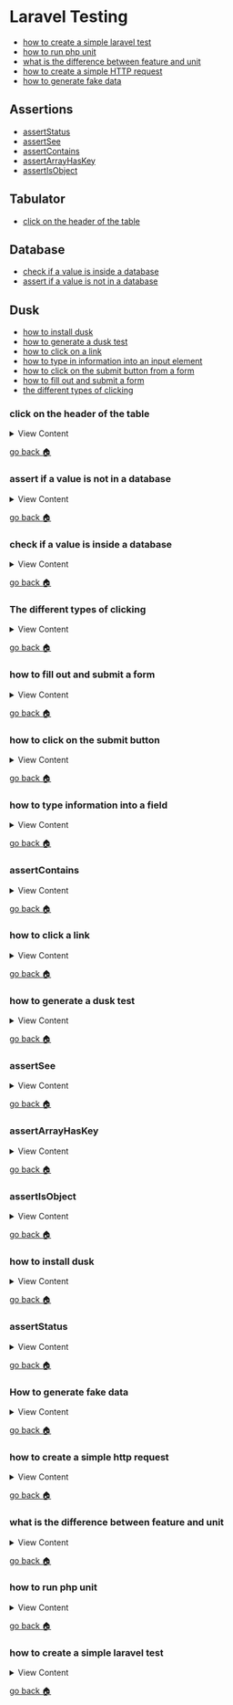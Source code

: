 # Laravel Testing

- [how to create a simple laravel test][simple-test]
- [how to run php unit][run-unit]
- [what is the difference between feature and unit][fet-unit]
- [how to create a simple HTTP request][http-req]
- [how to generate fake data][gen-data]

## Assertions
- [assertStatus][a-status]
- [assertSee][a-see]
- [assertContains][a-contains]
- [assertArrayHasKey][a-arr-key]
- [assertIsObject][a-obj]

## Tabulator
- [click on the header of the table][click-tb]

## Database
- [check if a value is inside a database][check-db]
- [assert if a value is not in a database][no-db]

## Dusk
- [how to install dusk][inst-dusk]
- [how to generate a dusk test][gen-dusk]
- [how to click on a link][click-dusk]
- [how to type in information into an input element][type-dusk]
- [how to click on the submit button from a form][click-dusk]
- [how to fill out and submit a form][fillout-dusk]
- [the different types of clicking][diff-click]

[click-tb]:#click-on-the-header-of-the-table
[no-db]:#assert-if-a-value-is-not-in-a-database
[check-db]:#check-if-a-value-is-inside-a-database
[diff-click]:#the-different-types-of-clicking
[fillout-dusk]:#how-to-fill-out-and-submit-a-form
[click-dusk]:#how-to-click-on-the-submit-button
[type-dusk]:#how-to-type-information-into-a-field
[a-contains]:#assertContains
[click-dusk]:#how-to-click-on-a-link
[gen-dusk]:#how-to-generate-a-dusk-test
[a-arr-key]:#assertArrayHasKey
[a-see]:#assertSee
[a-obj]:#assertIsObject
[inst-dusk]:#how-to-install-dusk
[a-status]:#assertstatus
[gen-data]:#how-to-generate-fake-data
[http-req]:#how-to-create-a-simple-http-request
[fet-unit]:#what-is-the-difference-between-feature-and-unit
[run-unit]:#how-to-run-php-unit
[simple-test]:#how-to-create-a-simple-laravel-test
[home]:#laravel-testing


### click on the header of the table

<details>
<summary>
View Content
</summary>

This is one of the ways you can use dusk to click on header column in tabulator to
rearrange the order of the rows.


#### What is happening

1. You visit the home page
2. Dusk clicks on a link that says table
3. Dusk checks to see if there is a `#example-table` selector on the page
4. Dusk checks to see if the value of **1** is in the first row of the table
5. Dusk checks to see if the text "Id" is inside the selector
6. Dusk clicks on the selector within variable **$idTitle**
7. Dusk clicks on the selector again  within variable **$idTitle**
8. Dusk checks to see if it doesn't see the value 1 in the first row


```php
$this->browse(function (Browser $browser) {

  $firstRow = ".tabulator-table  .tabulator-row:first-child .tabulator-cell[tabulator-field='id']";
  $idTitle =".tabulator-col.tabulator-sortable[tabulator-field='id'] ";

    $browser->visit('/')
            ->assertSee('hello world')
            ->clickLink("table")
            ->assertPresent("#example-table")
            ->waitFor(".tabulator-cell")
            ->assertSeeIn($firstRow,1)
            ->assertSeeIn($idTitle,"Id")
            ->click($idTitle)
            ->click($idTitle)
            ->assertDontSeeIn($firstRow,1);
});
}

```

</details>

[go back :house:][home]


### assert if a value is not in a database

<details>
<summary>
View Content
</summary>

**reference**
- [laravel](https://laravel.com/docs/5.8/database-testing)

```php
public function testExample()
{
  //if the sodas table have these values for a specific row, then it will assert true
  $this->assertDatabaseHas("sodas",[
    "name" => "Product - #7465",
  "company" =>  "mountain dew"
  ]);
}
}

```

</details>

[go back :house:][home]


### check if a value is inside a database

<details>
<summary>
View Content
</summary>

**reference**
- [laravel](https://laravel.com/docs/5.8/database-testing)

**syntax**

`$this->assertDatabaseHas($table, $array)`

```php
public function testExample()
{
  //if the sodas table have these values for a specific row, then it will assert true
  $this->assertDatabaseHas("sodas",[
    "name" => "Product - #7465",
  "company" =>  "mountain dew"
  ]);
}
}
```

</details>

[go back :house:][home]


### The different types of clicking

<details>
<summary>
View Content
</summary>

There are three different types of clicking that I've seen thus far, and that is
**clickLink**, **click**, and **press**.

**reference**
- [laravel](https://laravel.com/docs/5.6/dusk#using-forms)

<details>
<summary>
With clickLink
</summary>

The **clickLink** method finds any link that has the text inserted into the parameter

**syntax**

`$browser->clickLink($linkText);`

**In testing file**

```php
$browser->visit('/')
        ->clickLink('sign up')// this will find the link that says sign up
        ->type("username", "jermaine")
        ->click(".btn.btn-primary")
         ->assertSee("skivac3@gmail.com");

```

**In the homepage**

```html
<nav class="nav">
<li class="nav-item">
  <a class="nav-link active" href="/">home</a>
</li>
<li class="nav-item">
  <a class="nav-link active" href="#">login</a>
</li>
<li class="nav-item">
  <a class="nav-link active" href="/signup">sign up</a><!-- dusk will find this link and click it -->
</li>
</nav>
```

</details>
<details>
<summary>
With click
</summary>

With click, there are two ways to get dusk to click on a specific element. One
method is to enter the selector that you want to be clicked. And the second way
is to create a dusk selector in the view



**In the test file**

```php
$browser->visit('/')
        ->clickLink('sign up')
        ->type("username", "jermaine")
        ->click(".btn.btn-primary")// this will find the selector on the page and click it
         ->assertSee("skivac3@gmail.com");

```

**In the view**

```html
...

<div class="form-group row flex-column">
  <label for="">Email</label>
  <input  class="form-control col-4" type="email" name="email" value="">
</div>
<div class="form-group row">
  <input  class="btn btn-primary" type="submit"  value="Submit"><!-- this is what dusk clicks on -->
</div>
</form>
```

### While using the dusk selector

**In the test file**

```php
$browser->visit('/')
        ->clickLink('sign up')
        ->type("username", "jermaine")
        ->click("@submit-btn")// this is the dusk selector
         ->assertSee("skivac3@gmail.com");

```

**In the view**

```html
...

<div class="form-group row flex-column">
  <label for="">Email</label>
  <input  class="form-control col-4" type="email" name="email" value="">
</div>
<div class="form-group row">
  <input  dusk="submit-btn" class="btn btn-primary" type="submit"  value="Submit"><!-- this is what dusk clicks on -->
</div>
</form>
```


</details>

<details>
<summary>
With press
</summary>

Finds the name of a button and presses it

**syntax**

`$browser->press(btnText)`

**In the test file**

```php
$browser->visit('/')
        ->clickLink('sign up')
        ->type("username", "jermaine")
        ->type("email", "skivac3@gmail.com")
        ->type("password", "password")
        ->press("Submit") // finds a button that says submit and presses it
        ->assertSee("skivac3@gmail.com");
```

**In the view**

```html
<div class="form-group row flex-column">
  <label for="">Email</label>
  <input  class="form-control col-4" type="email" name="email" value="">
</div>
<div class="form-group row">
  <input  dusk="submit-btn" class="btn btn-primary" type="submit"  value="Submit"><!-- this is what dusk clicks on -->
</div>
</form>
```

</details>



</details>

[go back :house:][home]



### how to fill out and submit a form

<details>
<summary>
View Content
</summary>


### What is happening?
1. Once dusk starts it visists the Homepage
2. Click on the "sign up" link
3. Type in the values to the username,email, and password field
4. Clicks on the submit button
5. In the controller it returns the email, and dusk is checking if they see this value


**In LoginTest**

```php
public function testExample()
{
        $browser->visit('/')
                ->clickLink('sign up')
                ->type("username", "jermaine")
                ->type("email", "skivac3@gmail.com")
                ->type("password", "password")
                ->click(".btn.btn-primary")
                ->assertSee("skivac3@gmail.com");
    });
}
}
```

**In signup.blade**

```html
<form class="" action="" method="post">
  @csrf
  <div class="form-group row flex-column">
    <label for="">Username</label>
    <input  class="form-control col-4" type="text" name="username" value=""><!-- dusk types in this field -->
  </div>
  <div class="form-group row flex-column">
    <label for="">Password</label>
    <input  class="form-control col-4" type="text" name="password" value=""><!-- dusk types in this field -->
  </div>
  <div class="form-group row flex-column">
    <label for="">Email</label>
    <input  class="form-control col-4" type="email" name="email" value=""><!-- dusk types in this field -->
  </div>
  <div class="form-group row">
    <input  class="btn btn-primary" type="submit"  value="Submit"><!-- dusk click on this button -->
  </div>
</form>
```
**In LoginController**

```php
public function createUser(Request $req){


  return $req->email; // returns the email "skivac3@gmail.com"
}
```

</details>

[go back :house:][home]


### how to click on the submit button

<details>
<summary>
View Content
</summary>

**reference**
- [laravel](https://laravel.com/docs/5.6/dusk#clicking-links)

**syntax**
`$browser->click(selector)`

The click method finds the selector within the page and clicks on the element

**In LoginTest**

```php
public function testExample()
{
    $this->browse(function (Browser $browser) {
        $browser->visit('/')// visits homepage
                ->clickLink('sign up')// clicks signup link
                ->type("username", "jermaine")//types my into the username field
                ->click(".btn.btn-primary");// finds a select that has '.btn.btn-primary' and clicks it
    });
}
}
```

**In signup.blade**

```html
<form class="" action="" method="post">
  @csrf
  <div class="form-group row flex-column">
    <label for="">Username</label>
    <input  class="form-control col-4" type="text" name="username" value="">
  </div>
  <div class="form-group row flex-column">
    <label for="">Password</label>
    <input  class="form-control col-4" type="text" name="password" value="">
  </div>
  <div class="form-group row flex-column">
    <label for="">Email</label>
    <input  class="form-control col-4" type="email" name="email" value="">
  </div>
  <div class="form-group row">
    <input  class="btn btn-primary" type="submit"  value="Submit"><!-- this is the button you will click -->
  </div>
</form>
```

</details>

[go back :house:][home]

### how to type information into a field

<details>
<summary>
View Content
</summary>

**syntax**
`$browser->type(fieldName, textValue)`

The type method will insert text into an input field and also a textarea. It can
type the proper information in by locating the name of the field

**In ProductTest**
```php
public function testExample()
{
    $this->browse(function (Browser $browser) {
        $browser->visit('/') // visits the homepage
                ->clickLink('sign up') // click the sign up link
                ->type("username", "jermaine") // inserts my name into input field
                ->assertInputValue("username", "jermaine");//checks to see if my name is inside the username field
    });
}
```

**In signup.blade**

```html
<form class="" action="" method="post">
  @csrf
  <div class="form-group row flex-column">
    <label for="">Username</label>
    <input  class="form-control col-4" type="text" name="username" value=""><!-- inserts information into this field -->
  </div>
  <div class="form-group row flex-column">
    <label for="">Password</label>
    <input  class="form-control col-4" type="text" name="password" value="">
  </div>
  <div class="form-group row flex-column">
    <label for="">Email</label>
    <input  class="form-control col-4" type="email" name="email" value="">
  </div>
  <div class="form-group row">
    <input  class="btn btn-primary" type="submit"  value="Submit">
  </div>
</form>
```


</details>

[go back :house:][home]



### assertContains

<details>
<summary>
View Content
</summary>

**reference**
- [phpunit](https://phpunit.readthedocs.io/en/8.2/assertions.html#assertcontains)

`assertContains(valueInArray,Array);`

This assertion looks for the element within an array, and if you have an associative
array it searches through the value of the array.

<details>
<summary>
Example 1
</summary>

**In ProductController**

```php
public function show($id)
{
    $soda = Soda::find($id)->toArray();
    return $soda;// this will return an object for some reason
}
```

**In ProductTest**

```php
public function testExample()
{
   $response = $this->get("/products/1");

   $arr = (array) $response;//converts into an array
   $this->assertContains("mountain dew",$arr); // this will return failure, even though the value is in the array
}

```
</details>


<details>
<summary>
Example 2
</summary>

**In ProductController**

```php
public function show($id)
{
    $soda = Soda::find($id)->toArray();
    return $soda;// this will return an object for some reason
}
```

**In ProductTest**

```php
public function testExample()
{
  // this will return failure because it does not search for a key in an associative array
  $this->assertContains("name",["company" => "mountain dew", "id" => "1", "name" =>"product"]);
}

```

</details>


<details>
<summary>
Example 3
</summary>

**In ProductController**

```php
public function show($id)
{
    $soda = Soda::find($id)->toArray();
    return $soda;// this will return an object for some reason
}
```

**In ProductTest**

```php
public function testExample()
{
  // this will return true because this a value
  $this->assertContains("mountain dew",["company" => "mountain dew", "id" => "1", "name" =>"product"]);
}

```
</details>



</details>

[go back :house:][home]


### how to click a link

<details>
<summary>
View Content
</summary>


**In LoginTest**

```php


namespace Tests\Browser;

use Tests\DuskTestCase;
use Laravel\Dusk\Browser;
use Illuminate\Foundation\Testing\DatabaseMigrations;

class LoginTest extends DuskTestCase
{
    /**
     * A Dusk test example.
     *
     * @return void
     */
    public function testExample()
    {
        $this->browse(function (Browser $browser) {
            $browser->visit('/')//visits the home page
                    ->clickLink('sign up')// clicks on a link that says sign up
                    ->assertSee("Username");// and checks if there is text that says Username
        });
    }
}
```
**In Homepage**

```html
...
<header class="bg-dark d-flex justify-content-center">
  <nav class="nav">
  <li class="nav-item">
    <a class="nav-link active" href="/">home</a>
  </li>
  <li class="nav-item">
    <a class="nav-link active" href="#">login</a>
  </li>
  <li class="nav-item">
    <a class="nav-link active" href="/signup">sign up</a> <!-- dusk will find the link and click on it -->
  </li>
  <li class="nav-item">
    <a class="nav-link" href="#">facilities</a>
  </li>
  <li class="nav-item">
    <a class="nav-link" href="#">help</a>
  </li>
</ul>
</header>
...
```

**In Signup Page**

```html
@extends('layout')

@section("main")
  <section class="container">
    <form class="" action="" method="post">
      <div class="form-group row flex-column">
        <label for="">Username</label> <!-- this is the Username that dusk sees   -->
        <input  class="form-control col-4" type="text" name="username" value="">
      </div>
      <div class="form-group row flex-column">
        <label for="">Password</label>
        <input  class="form-control col-4" type="text" name="password" value="">
      </div>
      <div class="form-group row flex-column">
        <label for="">Email</label>
        <input  class="form-control col-4" type="email" name="email" value="">
      </div>
      <div class="form-group row">
        <input  class="btn btn-primary" type="submit" name="submit" value="Submit">
      </div>
</form>
  </section>
@stop

```

</details>

[go back :house:][home]



### how to generate a dusk test

<details>
<summary>
View Content
</summary>


```
php artisan dusk:make  LoginTest
```

</details>

[go back :house:][home]


### assertSee

<details>
<summary>
View Content
</summary>

**reference**
- [laravel](https://laravel.com/docs/5.8/http-tests#assert-see)

**In ProductTest**

```php

namespace Tests\Unit;

use Tests\TestCase;
use Illuminate\Foundation\Testing\WithFaker;
use Illuminate\Foundation\Testing\RefreshDatabase;

class ProductTest extends TestCase
{
    /**
     * A basic test example.
     *
     * @return void
     */
    public function testKey()
    {
       $response = $this->get("/products/1");
       $this->assertArrayHasKey("id",$response); //returns true if id is a key value
    }
}
```

**In ProductController**

```php
public function show($id)
{
    $soda = Soda::find($id);


  return view('single-product',["soda" => $soda]);
}


```

**In view**

```php
@extends('layouts.default')
@section('main')
Product number: {{$soda->id}}
<p>Name: {{$soda->name}}</p>
<p>Company: {{$soda->company}}</p>
<p>Ounces: {{$soda->ounces}}</p>
<p>Price: {{$soda->price}}</p>

@stop

```

</details>

[go back :house:][home]


### assertArrayHasKey

<details>
<summary>
View Content
</summary>

**reference**
- [phpunit](https://phpunit.readthedocs.io/en/8.2/assertions.html#assertarrayhaskey)


**In ProductTest**

```
<?php

namespace Tests\Unit;

use Tests\TestCase;
use Illuminate\Foundation\Testing\WithFaker;
use Illuminate\Foundation\Testing\RefreshDatabase;

class ProductTest extends TestCase
{
    /**
     * A basic test example.
     *
     * @return void
     */
    public function testKey()
    {
       $response = $this->get("/products/1");
       $this->assertArrayHasKey("id",$response); //returns true if id is a key value
    }
}

```
**In ProductController**

```
public function show($id)
{
    $soda = Soda::find($id)->toArray(); // transforms data into an associative array

   echo $soda;
}

```

</details>

[go back :house:][home]


### assertIsObject

<details>
<summary>
View Content
</summary>

**reference**
- [phpunit](https://phpunit.readthedocs.io/en/8.2/assertions.html#assertisobject)

If you are just checking information and echoing out the information
in an object **assertIsObject** this is the best way to check if it is an object

**In ProductTest**

```php
//<?php

namespace Tests\Unit;

use Tests\TestCase;
use Illuminate\Foundation\Testing\WithFaker;
use Illuminate\Foundation\Testing\RefreshDatabase;

class ProductTest extends TestCase
{
    /**
     * A basic test example.
     *
     * @return void
     */
    public function testExample()
    {
       $response = $this->get("/products/1");

       $this->assertIsObject($response); // this will return true
       $response->assertSee('"id"'); // this will return false even though id is within the object
    }
}



```


**In the controller**

```php
//<?php

namespace App\Http\Controllers;

use Illuminate\Http\Request;
use App\Soda as Soda;

class ProductController extends Controller
{
    /**
     * Display a listing of the resource.
     *
     * @return \Illuminate\Http\Response
     */
     public function show($id)
     {
         $soda = Soda::find($id);

       echo $soda; // outputs the object
     }
}
```

**In routes**

```php

Route::prefix("products")->group(function(){
  Route::get('/', "ProductController@index");
  Route::get('{id}', "ProductController@show");// grabs the id of the product
});

```




</details>

[go back :house:][home]


### how to install dusk

<details>
<summary>
View Content
</summary>

**reference**
- [laravel](https://laravel.com/docs/5.6/dusk)

**This is how you install laravel dusk in laravel 5.6**

1. Install `laravel/dusk`

```
composer require --dev laravel/dusk:"^4.0"
```

2. Then install dusk with php artisan

```
php artisan dusk:install
```

3. Now, this version of dusk **will only work** in chrome that has the version **70-73**.
So if you have a chrome version higher than that, then *you have to uninstall  chrome*.
So in the start menu type in "chrome", and right-click the icon to uninstall it.

4. After chrome is uninstalled, go to this [link](https://www.slimjet.com/chrome/google-chrome-old-version.php) and install a version of chrome between 70-73

5. In order to stop automatic updates of chrome, visit this [link](https://www.makeuseof.com/tag/stop-automatic-chrome-updates-windows/)

6. After that chrome version installed, add this into the terminal

```
php artisan dusk
```

7. Hopefully, the test will pass

</details>

[go back :house:][home]

### assertStatus

<details>
<summary>
View Content
</summary>

**reference**
- [laravel](https://laravel.com/docs/5.8/http-tests#assert-status)


```
$response->assertStatus($code);
```

</details>

[go back :house:][home]


### How to generate fake data


<details>
<summary>
View Content
</summary>


1. create a factory model, also make sure that you have the database
and model created

```
php artisan make:factory Article
```

2. If you have not created a model or the table then type the command in


```

php artisan make:model  Article -m  // this creates the model and the migration table

```


3. In `databases/migrations` find the migrations table and edit it to your liking

```
<?php

use Illuminate\Support\Facades\Schema;
use Illuminate\Database\Schema\Blueprint;
use Illuminate\Database\Migrations\Migration;

class CreateSodasTable extends Migration
{
    /**
     * Run the migrations.
     *
     * @return void
     */
    public function up()
    {
        Schema::create('articles', function (Blueprint $table) {
            $table->increments('id');
            $table->string("title", "50");
            $table->text("content");
            $table->integer("author_id");
            $table->timestamps();
        });
    }

    /**
     * Reverse the migrations.
     *
     * @return void
     */
    public function down()
    {
        Schema::dropIfExists('articles');
    }
}


```

4. Migrate the table

```
 php artisan migrate
```

5. then go to `databases\factories\Article.php`, and add the faker property

```
<?php

use Faker\Generator as Faker;
use App\Article;

$factory->define(Article::class, function (Faker $faker) {
     return [
        'title' => $faker->title,
        'content' => $faker->paragraph,
        'author_id' => $faker->randomDigit
    ];
});
```

6. then go to `databases\seeds\DatabaseSeeder.php` and add the code to the
method

```
<?php

use Illuminate\Database\Seeder;
use App\Article;

class DatabaseSeeder extends Seeder
{
    /**
     * Run the database seeds.
     *
     * @return void
     */
    public function run()
    {
        // $this->call(UsersTableSeeder::class);
        factory(Article::class,1000)->create();
    }
}

```

7. finally, seed the data

```
php artisan db:seed

```

8. And that will create the rows of data

</details>

[go back :house:][home]

### how to create a simple http request

<details>
<summary>
View Content
</summary>



```php
namespace Tests\Feature;

use Tests\TestCase;
use Illuminate\Foundation\Testing\WithFaker;
use Illuminate\Foundation\Testing\RefreshDatabase;

class userTest extends TestCase
{
    /**
     * A basic test example.
     *
     * @return void
     */
    public function testHomepage()
    {
        $response = $this->get("/");

        $response->assertStatus(200);
}

```

</details>

[go back :house:][home]


### what is the difference between feature and unit

<details>
<summary>
View Content
</summary>

**reference**
- [How to write tests for Laravel applications](https://blog.pusher.com/tests-laravel-applications/)

**Unit Testing:** Unit testing focuses on testing the functionality of a little part of your application like a handful of methods or a class.

**Feature Testing:** Tests that an entire feature actually works. At this point, you can test many classes and methods, or an entire package depending on how your application is structured.

</details>

[go back :house:][home]



### how to run php unit

<details>
<summary>
View Content
</summary>

```
./vendor/bin/phpunit
```

</details>

[go back :house:][home]



### how to create a simple laravel test

<details>
<summary>
View Content
</summary>

**reference**
- [laravel](https://laravel.com/docs/5.8/testing)

1. Create a name for a test in the terminal

```
// Create a test in the Feature directory...
php artisan make:test UserTest


```

2. In `tests/Feature` you should find your test file and if you open it will look
like this

```php


namespace Tests\Unit;

use Tests\TestCase;
use Illuminate\Foundation\Testing\RefreshDatabase;

class ExampleTest extends TestCase
{
    /**
     * A basic test example.
     *
     * @return void
     */
    public function testBasicTest()
    {
        $this->assertTrue(true);
    }
}
```

3. To run the test you created, simply add this in the terminal

```
./vendor/bin/phpunit

```

4. This will run the tests and tell you if the number of tests have succeeded or failed


</details>

[go back :house:][home]
